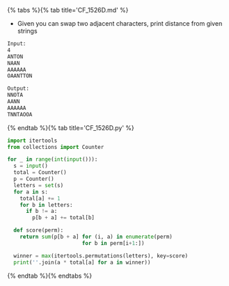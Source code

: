 {% tabs %}{% tab title='CF_1526D.md' %}

* Given you can swap two adjacent characters, print distance from given strings

```txt
Input:
4
ANTON
NAAN
AAAAAA
OAANTTON

Output:
NNOTA
AANN
AAAAAA
TNNTAOOA
```

{% endtab %}{% tab title='CF_1526D.py' %}

```py
import itertools
from collections import Counter

for _ in range(int(input())):
  s = input()
  total = Counter()
  p = Counter()
  letters = set(s)
  for a in s:
    total[a] += 1
    for b in letters:
      if b != a:
        p[b + a] += total[b]

  def score(perm):
    return sum(p[b + a] for (i, a) in enumerate(perm)
                        for b in perm[i+1:])

  winner = max(itertools.permutations(letters), key=score)
  print(''.join(a * total[a] for a in winner))
```

{% endtab %}{% endtabs %}
